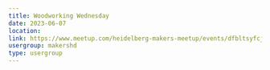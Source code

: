 ```yaml
---
title: Woodworking Wednesday
date: 2023-06-07
location: 
link: https://www.meetup.com/heidelberg-makers-meetup/events/dfbltsyfcjbkb/
usergroup: makershd
type: usergroup
---
```

